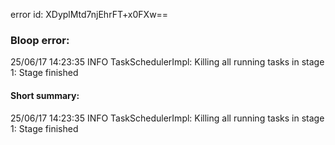 error id: XDyplMtd7njEhrFT+x0FXw==
### Bloop error:

25/06/17 14:23:35 INFO TaskSchedulerImpl: Killing all running tasks in stage 1: Stage finished
#### Short summary: 

25/06/17 14:23:35 INFO TaskSchedulerImpl: Killing all running tasks in stage 1: Stage finished